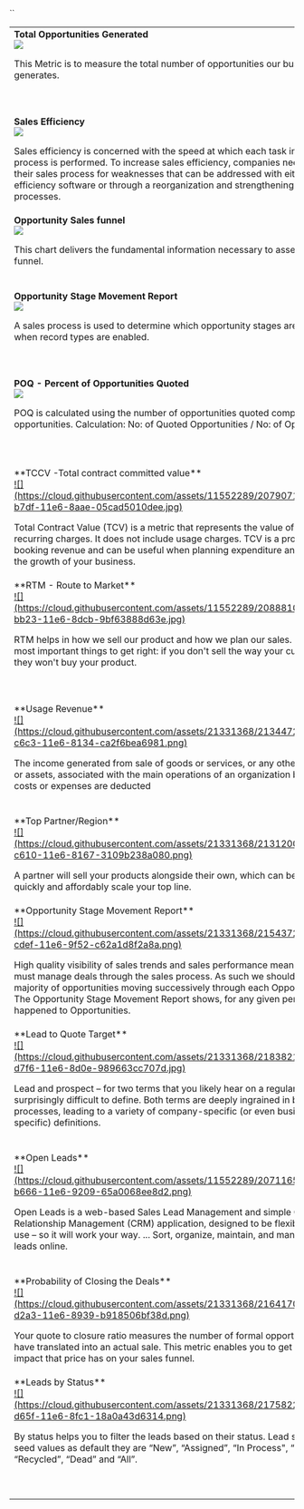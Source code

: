 ``<table>
		<tbody>
				<tr valign="top">
						<td width="33%">**Total Opportunities Generated**<br>
								<a href="https://github.com/intelligaia/catalog-KPIs/issues/1">![](https://cloud.githubusercontent.com/assets/11552289/20712550/7d018106-b66a-11e6-9674-3f3c9bd43373.png)</a>
					  		<p>This Metric is to measure the total number of opportunities our business generates.</p>
						</td>
						<td width="33%">**Sales Ratio**<br>
								<a href="https://github.com/intelligaia/catalog-KPIs/issues/2">![](https://cloud.githubusercontent.com/assets/11552289/20713540/b02ad114-b66e-11e6-906b-3f3ab1604959.png)</a>
					  		<p>Price–sales ratio, P/S ratio, or PSR, is a valuation metric for stocks. It is calculated by dividing the company's market cap by the revenue in the most recent year; or, equivalently, divide the per-share stock price by the per-share revenue.</p>
						</td>
						<td width="33%">**Sales Opportunities**<br>
								<a href="https://github.com/intelligaia/catalog-KPIs/issues/3">![](https://cloud.githubusercontent.com/assets/11552289/20712077/a3f37992-b668-11e6-9bde-b0f0e7123856.png)</a>
					  		<p>A sales opportunity is a contact or an account which has been qualified. This person has entered into your sales cycle and is committed to working with you. You have already contacted, called or met him and know their needs or requirements.</p>
						</td>
				</tr>
				<tr valign="top">
						<td width="33%">**Sales Efficiency**<br>
								<a href="https://github.com/intelligaia/catalog-KPIs/issues/4">![](https://cloud.githubusercontent.com/assets/11552289/20714796/2f9d36ea-b673-11e6-9795-5a6ddd7c24b9.png)</a>
					  		<p>Sales efficiency is concerned with the speed at which each task in the sales process is performed. To increase sales efficiency, companies need to examine their sales process for weaknesses that can be addressed with either sales efficiency software or through a reorganization and strengthening of existing processes.</p>
						</td>
						<td width="33%">**Closed Won Opportunities**<br>
								<a href="https://github.com/intelligaia/catalog-KPIs/issues/5">![](https://cloud.githubusercontent.com/assets/11552289/20714304/977bb3f6-b671-11e6-9953-b0b3ca3ff934.jpg)</a>
					  		<p>The Closed Won Opportunities by Month chart is the most basic graph and the most essential. But the trick here – as with many of the charts – is to create the chart as a stacked bar chart and the underlying report as a Matrix report.</p>
						</td>
						<td width="33%">**Opportunities by Stage**<br>
								<a href="https://github.com/intelligaia/catalog-KPIs/issues/6">![](https://cloud.githubusercontent.com/assets/11552289/20711987/5295c06e-b668-11e6-8ea7-0a5721c00a2c.png)</a>
					  		<p>Stacking the chart by Stage gives high-quality visibility of the overall health of the application.</p>
						</td>
				</tr>
				<tr valign="top">
						<td width="33%">**Opportunity Sales funnel**<br>
								<a href="https://github.com/intelligaia/catalog-KPIs/issues/7">![](https://cloud.githubusercontent.com/assets/21331368/20885447/d326b942-bb16-11e6-98fa-40f98f1f3b2e.jpg)</a>
					  		<p>This chart delivers the fundamental information necessary to assess the sales funnel.</p>
						</td>
						 <td width="33%">**Open Opportunities by Created Date**<br>
								<a href="https://github.com/intelligaia/catalog-KPIs/issues/8">![](https://cloud.githubusercontent.com/assets/11552289/20711784/6808ef76-b667-11e6-80a6-f17ad6a0633d.png)</a>
					  		<p>A sales process is used to determine which opportunity stages are selectable when record types are enabled. A sales process is not required if record types are not enabled. See Record Types for more information.</p>
						</td>
						<td width="33%">**Future Sales Performance**<br>
								<a href="https://github.com/intelligaia/catalog-KPIs/issues/9">![](https://cloud.githubusercontent.com/assets/21331368/20885225/aa1b7dd6-bb15-11e6-9d86-d7fdb361d391.png)</a>
					  		<p>Future Sales Performance is an important factor to keep in consideration for any Business and to know this in advance we might need to keep in mind the size and quality of sales pipeline.</p>
						</td>
				</tr>
                <tr valign="top">
						<td width="33%">**Opportunity Stage Movement Report**<br>
								<a href="https://github.com/intelligaia/catalog-KPIs/issues/10">![](https://cloud.githubusercontent.com/assets/11552289/20708822/c2c5c854-b657-11e6-843c-0b27321b55a3.png)</a>
					  		<p>A sales process is used to determine which opportunity stages are selectable when record types are enabled.</p>
						</td>
						 <td width="33%">**Opportunity Conversion Ratio**<br>
								<a href="https://github.com/intelligaia/catalog-KPIs/issues/11">![](https://cloud.githubusercontent.com/assets/11552289/20708894/21f3966c-b658-11e6-85b2-dfcc0660c8f2.png)</a>
					  		<p>A conversion is any action that you define. It could be a purchase, an old fashioned phone call, contact form submission, newsletter signup, social share, a specified length of time a visitor spends on a web page, playing a video, a download, etc.</p>
						</td>
						<td width="33%">**Top Five Leads and Prospects by Open Opportunities**<br>
								<a href="https://github.com/intelligaia/catalog-KPIs/issues/12">![](https://cloud.githubusercontent.com/assets/21331368/20885043/b4b51f78-bb14-11e6-8a30-be8acc1ea620.png)</a>
					  		<p>The Top Lead and Prospects matrix lists those Accounts with the highest value of Open Opportunities. It’s a significant help to managers in prioritizing their time.</p>
						</td>
				</tr>
                <tr valign="top">
						<td width="33%">**POQ - Percent of Opportunities Quoted**<br>
								<a href="https://github.com/intelligaia/catalog-KPIs/issues/13">![](https://cloud.githubusercontent.com/assets/21331368/20884691/c4c1f244-bb12-11e6-82e2-e07313954fcf.png)</a>
					  		<p>POQ is calculated using the number of opportunities quoted compared to total opportunities.
Calculation:
No: of Quoted Opportunities / No: of Opportunities</p>
						</td>
						 <td width="33%">**Opportunity PipeLine**<br>
								<a href="https://github.com/intelligaia/catalog-KPIs/issues/14">![](https://cloud.githubusercontent.com/assets/11552289/20711853/af1e893e-b667-11e6-80d5-15286da01174.png)</a>
					  		<p>The sales pipeline is a systematic and visual approach to selling a product or service.
</p>
						</td>
						<td width="33%">**Open Opportunities**<br>
								<a href="https://github.com/intelligaia/catalog-KPIs/issues/15">![](https://cloud.githubusercontent.com/assets/11552289/20712097/b84370be-b668-11e6-9d1c-74340b80ab65.png)</a>
					  		<p>Total Value is the sum of all opportunities (excluding milestone percentages). This shows your pipeline’s maximum income.</p>
						</td>
				</tr>
                <tr valign="top">
						<td width="33%">**TCCV -Total contract committed value**<br>
								<a href="https://github.com/intelligaia/catalog-KPIs/issues/16">![](https://cloud.githubusercontent.com/assets/11552289/20790710/99bf181e-b7df-11e6-8aae-05cad5010dee.jpg)</a>
					  		<p>Total Contract Value (TCV) is a metric that represents the value of one-time and recurring charges. It does not include usage charges. TCV is a projection of your booking revenue and can be useful when planning expenditure and managing the growth of your business.</p>
						</td>
						 <td width="33%">**A-TCCV - Annual Total contract committed value**<br>
								<a href="https://github.com/intelligaia/catalog-KPIs/issues/17">![](https://cloud.githubusercontent.com/assets/11552289/20792303/104fd0a2-b7e7-11e6-9ea8-710ea7206b71.png)</a>
					  		<p>Another important annualized metric to keep track of is the Annual Contract Value, or ACV.
This is an annualized metric to keep track of is the Annual Contract Value, or ACV. ACV measures the value of the contract over a 12-month period.</p>
						</td>
						<td width="33%">**Recurring Revenue**<br>
								<a href="https://github.com/intelligaia/catalog-KPIs/issues/18">![](https://cloud.githubusercontent.com/assets/11552289/20793250/259a9302-b7ec-11e6-9a2e-b912aa13f6f4.png)</a>
					  		<p>Recurring revenue is the portion of a company's revenue that is highly likely to continue in the future. This is revenue that is predictable, stable and can be counted on in the future with a high degree of certainty.</p>
						</td>
				</tr>
                <tr valign="top">
						<td width="33%">**RTM - Route to Market**<br>
								<a href="https://github.com/intelligaia/catalog-KPIs/issues/19">![](https://cloud.githubusercontent.com/assets/11552289/20888102/6b42b148-bb23-11e6-8dcb-9bf63888d63e.jpg)</a>
					  		<p>RTM helps in how we sell our product and how we plan our sales. It's one of the most important things to get right: if you don't sell the way your customers want, they won't buy your product.</p>
						</td>
						 <td width="33%">**Recognized Revenue**<br>
								<a href="https://github.com/intelligaia/catalog-KPIs/issues/20">![](https://cloud.githubusercontent.com/assets/21331368/21350395/1b39043e-c6dd-11e6-8661-049d94cdb3d8.jpg)</a>
					  		<p>Revenue recognition is an accounting principle under generally accepted accounting principles (GAAP) that determines the specific conditions under which revenue is recognized or accounted for. Generally, revenue is recognized only when a specific critical event has occurred and the amount of revenue is measurable.</p>
						</td>
						<td width="33%">**Deferred Revenue**<br>
								<a href="https://github.com/intelligaia/catalog-KPIs/issues/21">![](https://cloud.githubusercontent.com/assets/21331368/21345778/7f48eaf4-c6c7-11e6-911f-59561d93ffd4.jpg)</a>
					  		<p>Deferred revenue is not yet revenue. It is an amount that was received by a company in advance of earning it. The amount unearned (and therefore deferred) as of the date of the financial statements should be reported as a liability. The title of the liability account might be Unearned Revenues or Deferred Revenues.</p>
						</td>
				</tr>
                <tr valign="top">
						<td width="33%">**Usage Revenue**<br>
								<a href="https://github.com/intelligaia/catalog-KPIs/issues/22">![](https://cloud.githubusercontent.com/assets/21331368/21344721/27361ebc-c6c3-11e6-8134-ca2f6bea6981.png)</a>
					  		<p>The income generated from sale of goods or services, or any other use of capital or assets, associated with the main operations of an organization before any costs or expenses are deducted</p>
						</td>
						 <td width="33%">**Unbilled Revenue**<br>
								<a href="https://github.com/intelligaia/catalog-KPIs/issues/23">![](https://cloud.githubusercontent.com/assets/21331368/21307379/4035b062-c5fb-11e6-8584-132e4e41b6d3.jpg)</a>
					  		<p>The Unbilled Revenue Accrual process enables you to create accounting entries to accrue revenue for uninvoiced activity. Use this process, for example, to send revenue activity to the general ledger weekly when invoices are created monthly.</p>
						</td>
						<td width="33%">**Churn**<br>
								<a href="https://github.com/intelligaia/catalog-KPIs/issues/24">![](https://cloud.githubusercontent.com/assets/11552289/21138390/e3ac67b0-c153-11e6-9ab6-362369fbaa77.png)</a>
					  		<p>The churn rate, also known as the rate of attrition, is the percentage of subscribers to a service who discontinue their subscriptions to that service within a given time period. For a company to expand its clientele, its growth rate, as measured by the number of new customers, must exceed its churn rate.</p>
						</td>
				</tr>
                <tr valign="top">
						<td width="33%">**Top Partner/Region**<br>
								<a href="https://github.com/intelligaia/catalog-KPIs/issues/25">![](https://cloud.githubusercontent.com/assets/21331368/21312008/14952b12-c610-11e6-8167-3109b238a080.png)</a>
					  		<p>A partner will sell your products alongside their own, which can be a great way to quickly and affordably scale your top line.</p>
						</td>
						 <td width="33%">**Grouping in the chart and legends**<br>
								<a href="https://github.com/intelligaia/catalog-KPIs/issues/26">![](https://cloud.githubusercontent.com/assets/11552289/21347126/5bf29554-c6cd-11e6-97cc-710c14af0aec.png)</a>
					  		<p></p>
						</td>
						<td width="33%">**Opportunities by Close date and Opportunity Stage**<br>
								<a href="https://github.com/intelligaia/catalog-KPIs/issues/27">![](https://cloud.githubusercontent.com/assets/11552289/20711987/5295c06e-b668-11e6-8ea7-0a5721c00a2c.png)</a>
					  		<p>Stacking the chart by Stage gives high-quality visibility of the overall health of the application.</p>
						</td>
				</tr>
                <tr valign="top">
						<td width="33%">**Opportunity Stage Movement Report**<br>
								<a href="https://github.com/intelligaia/catalog-KPIs/issues/28">![](https://cloud.githubusercontent.com/assets/21331368/21543726/08c85782-cdef-11e6-9f52-c62a1d8f2a8a.png)</a>
					  		<p>High quality visibility of sales trends and sales performance means sales people must manage deals through the sales process. As such we should see the majority of opportunities moving successively through each Opportunity Stage. The Opportunity Stage Movement Report shows, for any given period, what has happened to Opportunities.</p>
						</td>
						 <td width="33%">**Total Leads generated**<br>
								<a href="https://github.com/intelligaia/catalog-KPIs/issues/29">![](https://cloud.githubusercontent.com/assets/21331368/21804055/03db9e42-d753-11e6-923d-e99c3aa508cc.jpg)</a>
					  		<p>Lead generation describes the marketing process of stimulating and capturing interest in a product or service for the purpose of developing sales pipeline.</p>
						</td>
						<td width="33%">**Lead Response Time by Month**<br>
								<a href="https://github.com/intelligaia/catalog-KPIs/issues/30">![](https://cloud.githubusercontent.com/assets/21331368/21584986/ce1968c4-d0dc-11e6-8f53-c00e93093145.gif)</a>
					  		<p>The sales metric Lead Response Time is the average time it takes for a sales rep to follow-up with a lead after self-identifying as a lead (submitting a form, downloading an ebook, etc.). This is more meaningful if you calculate the average time it takes to follow-up on a lead segmented by lead source since the warmer a lead is the more important it is to follow-up quickly.</p>
						</td>
				</tr>
                <tr valign="top">
						<td width="33%">**Lead to Quote Target**<br>
								<a href="https://github.com/intelligaia/catalog-KPIs/issues/31">![](https://cloud.githubusercontent.com/assets/21331368/21838213/bf6ac608-d7f6-11e6-8d0e-989663cc707d.jpg)</a>
					  		<p>Lead and prospect – for two terms that you likely hear on a regular basis, they’re surprisingly difficult to define. Both terms are deeply ingrained in business processes, leading to a variety of company-specific (or even business-unit-specific) definitions.</p>
						</td>
						 <td width="33%">**Leads Conversion Rate**<br>
								<a href="https://github.com/intelligaia/catalog-KPIs/issues/32">![](https://cloud.githubusercontent.com/assets/21331368/21802370/78dec262-d74b-11e6-9b07-0f568bb576e7.png)</a>
					  		<p>A conversion is any action that you define. It could be a purchase, an old fashioned phone call, contact form submission, newsletter signup, social share, a specified length of time a visitor spends on a web page, playing a video, a download, etc.</p>
						</td>
						<td width="33%">**Conversion per Quarter**<br>
								<a href="https://github.com/intelligaia/catalog-KPIs/issues/33">![](https://cloud.githubusercontent.com/assets/21331368/21802096/700a8b54-d74a-11e6-8768-db3e2fcea25c.png)</a>
					  		<p>A conversion is any action that you define. It could be a purchase, an old fashioned phone call, contact form submission, newsletter signup, social share, a specified length of time a visitor spends on a web page, playing a video, a download, etc. Number of conversions done in a single quarter are called Conversion per Quarter.</p>
						</td>
				</tr>
                <tr valign="top">
						<td width="33%">**Open Leads**<br>
								<a href="https://github.com/intelligaia/catalog-KPIs/issues/34">![](https://cloud.githubusercontent.com/assets/11552289/20711651/c6853362-b666-11e6-9209-65a0068ee8d2.png)</a>
					  		<p>Open Leads is a web-based Sales Lead Management and simple Customer Relationship Management (CRM) application, designed to be flexible, yet easy to use – so it will work your way. ... Sort, organize, maintain, and manage your sales leads online.</p>
						</td>
						 <td width="33%">**Shared Deals - Number/ Percentage**<br>
								<a href="https://github.com/intelligaia/catalog-KPIs/issues/35">![](https://cloud.githubusercontent.com/assets/21331368/21801164/8dbdb58a-d746-11e6-89af-ece8df5f1052.png)</a>
					  		<p>Sharing enables record-level access control for all custom objects, as well as many standard objects (such as Account, Contact, Opportunity and Case). Administrators first set an object’s organization-wide default sharing access level, and then grant additional access based on record ownership, the role hierarchy, sharing rules, and manual sharing.</p>
						</td>
						<td width="33%">**Closed Leads (W.I.P.)**<br>
								<a href="https://github.com/intelligaia/catalog-KPIs/issues/36">![](https://cloud.githubusercontent.com/assets/11552289/20714304/977bb3f6-b671-11e6-9953-b0b3ca3ff934.jpg)</a>
					  		<p>In Nutshell, you can close a lead with three statuses: won, lost, or cancelled. Canceling may mean that your team canceled the lead due to requirements that were not met, as opposed to the Company or Person backing out (Losing a lead).</p>
						</td>
				</tr>
                <tr valign="top">
						<td width="33%">**Probability of Closing the Deals**<br>
								<a href="https://github.com/intelligaia/catalog-KPIs/issues/37">![](https://cloud.githubusercontent.com/assets/21331368/21641708/9e1f1542-d2a3-11e6-8939-b918506bf38d.png)</a>
					  		<p>Your quote to closure ratio measures the number of formal opportunity given that have translated into an actual sale. This metric enables you to get a feel for the impact that price has on your sales funnel.</p>
						</td>
						 <td width="33%">**Revenue/ Benefit or wins by type**<br>
								<a href="https://github.com/intelligaia/catalog-KPIs/issues/38">![](https://cloud.githubusercontent.com/assets/21331368/21837561/e54f9cd0-d7f2-11e6-92b2-e9a0ac9c5372.png)</a>
					  		<p>Most of the time you have open - i.e. still in progress. Closed - can be either closed won, or closed lost (so disqualified etc). Then closed won are just your deals that have been set as won (according to the stage set in the opp).</p>
						</td>
						<td width="33%">**Type of product benefits from closed Leads**<br>
								<a href="https://github.com/intelligaia/catalog-KPIs/issues/39">![](https://cloud.githubusercontent.com/assets/11552289/20714304/977bb3f6-b671-11e6-9953-b0b3ca3ff934.jpg)</a>
					  		<p>In Nutshell, you can close a lead with three statuses: won, lost, or cancelled. Canceling may mean that your team canceled the lead due to requirements that were not met, as opposed to the Company or Person backing out (Losing a lead).</p>
						</td>
				</tr>
                <tr valign="top">
						<td width="33%">**Leads by Status**<br>
								<a href="https://github.com/intelligaia/catalog-KPIs/issues/40">![](https://cloud.githubusercontent.com/assets/21331368/21758229/93e1bbf6-d65f-11e6-8fc1-18a0a43d6314.png)</a>
					  		<p>By status helps you to filter the leads based on their status. Lead status has the seed values as default they are “New”, “Assigned”, “In Process", “Converted”, “Recycled”, “Dead” and “All”.</p>
						</td>
						 <td width="33%">**Accounts by Country**<br>
								<a href="https://github.com/intelligaia/catalog-KPIs/issues/41">![](https://cloud.githubusercontent.com/assets/21331368/21806781/5b89bfb2-d761-11e6-8f1a-67331a0c9fef.png)</a>
					  		<p>A sales territory is the customer group or geographical area for which an individual salesperson or a sales team holds responsibility. Territories can be defined on the basis of geography, sales potential, history, or a combination of factors. Companies strive to balance their territories because this can reduce costs and increase sales.</p>
						</td>
						<td width="33%">**Accounts by Type**<br>
								<a href="https://github.com/intelligaia/catalog-KPIs/issues/42">![](https://cloud.githubusercontent.com/assets/21331368/21709246/97fc87d6-d405-11e6-8922-76d2976be259.png)</a>
					  		<p>Common examples of asset accounts are cash on hand, cash in bank, real estate, inventory, prepaid expenses, goodwill, and accounts receivable. Liability accounts represent the different types of economic obligations of an entity, such as accounts payable, bank loans, bonds payable, and accrued expenses.</p>
						</td>
				</tr>
		</tbody>
</table>
